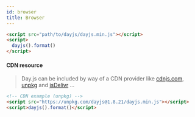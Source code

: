 ```yaml
---
id: browser
title: Browser
---
```


```html
<script src="path/to/dayjs/dayjs.min.js"></script>
<script>
  dayjs().format()
</script>
```

#### CDN resource

>Day.js can be included by way of a CDN provider like [cdnjs.com](https://cdnjs.com/libraries/dayjs), [unpkg](https://unpkg.com/dayjs/) and [jsDelivr](https://www.jsdelivr.com/package/npm/dayjs) ...

```html
<!-- CDN example (unpkg) -->
<script src="https://unpkg.com/dayjs@1.8.21/dayjs.min.js"></script>
<script>dayjs().format()</script>
```
